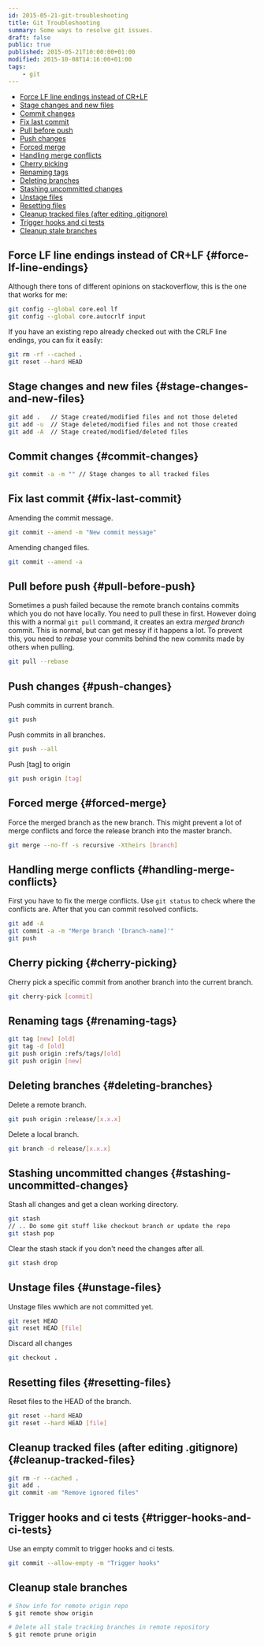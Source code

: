 ```yaml
---
id: 2015-05-21-git-troubleshooting
title: Git Troubleshooting
summary: Some ways to resolve git issues.
draft: false
public: true
published: 2015-05-21T10:00:00+01:00
modified: 2015-10-08T14:16:00+01:00
tags:
    - git
---
```


* [Force LF line endings instead of CR+LF](#force-lf-line-endings)
* [Stage changes and new files](#stage-changes-and-new-files)
* [Commit changes](#commit-changes)
* [Fix last commit](#fix-last-commit)
* [Pull before push](#pull-before-push)
* [Push changes](#push-changes)
* [Forced merge](#forced-merge)
* [Handling merge conflicts](#handling-merge-conflicts)
* [Cherry picking](#cherry-picking)
* [Renaming tags](#renaming-tags)
* [Deleting branches](#deleting-branches)
* [Stashing uncommitted changes](#stashing-uncommitted-changes)
* [Unstage files](#unstage-files)
* [Resetting files](#resetting-files)
* [Cleanup tracked files (after editing .gitignore)](#cleanup-tracked-files)
* [Trigger hooks and ci tests](#trigger-hooks-and-ci-tests)
* [Cleanup stale branches](#cleanup-stale-branches)

## Force LF line endings instead of CR+LF {#force-lf-line-endings}

Although there tons of different opinions on stackoverflow, this is the one that works for me:

```bash
git config --global core.eol lf
git config --global core.autocrlf input
```

If you have an existing repo already checked out with the CRLF line endings, you can fix it easily:

```bash
git rm -rf --cached .
git reset --hard HEAD
```

## Stage changes and new files {#stage-changes-and-new-files}

```bash
git add .   // Stage created/modified files and not those deleted
git add -u  // Stage deleted/modified files and not those created
git add -A  // Stage created/modified/deleted files
```

## Commit changes {#commit-changes}

```bash
git commit -a -m "" // Stage changes to all tracked files
```

## Fix last commit {#fix-last-commit}

Amending the commit message.

```bash
git commit --amend -m "New commit message"
```

Amending changed files.

```bash
git commit --amend -a
```

## Pull before push {#pull-before-push}

Sometimes a push failed because the remote branch contains commits which you do not have locally. You need to pull these in first. However doing this with a normal `git pull` command, it creates an extra *merged branch* commit. This is normal, but can get messy if it happens a lot. To prevent this, you need to *rebase* your commits behind the new commits made by others when pulling.

```bash
git pull --rebase
```

## Push changes {#push-changes}

Push commits in current branch.

```bash
git push
```

Push commits in all branches.

```bash
git push --all
```

Push [tag] to origin

```bash
git push origin [tag]
```

## Forced merge {#forced-merge}

Force the merged branch as the new branch. This might prevent a lot of merge conflicts and force the release branch into the master branch.

```bash
git merge --no-ff -s recursive -Xtheirs [branch]
```

## Handling merge conflicts {#handling-merge-conflicts}

First you have to fix the merge conflicts. Use ``git status`` to check where the conflicts are. After that you can commit resolved conflicts.

```bash
git add -A
git commit -a -m "Merge branch '[branch-name]'"
git push
```

## Cherry picking {#cherry-picking}

Cherry pick a specific commit from another branch into the current branch.

```bash
git cherry-pick [commit]
```

## Renaming tags {#renaming-tags}

```bash
git tag [new] [old]
git tag -d [old]
git push origin :refs/tags/[old]
git push origin [new]
```

## Deleting branches {#deleting-branches}

Delete a remote branch.

```bash
git push origin :release/[x.x.x]
```

Delete a local branch.

```bash
git branch -d release/[x.x.x]
```

## Stashing uncommitted changes {#stashing-uncommitted-changes}

Stash all changes and get a clean working directory.

```bash
git stash
// .. Do some git stuff like checkout branch or update the repo
git stash pop
```

Clear the stash stack if you don't need the changes after all.

```bash
git stash drop
```

## Unstage files {#unstage-files}

Unstage files wwhich are not committed yet.

```bash
git reset HEAD
git reset HEAD [file]
```

Discard all changes

```bash
git checkout .
```

## Resetting files {#resetting-files}

Reset files to the HEAD of the branch.

```bash
git reset --hard HEAD
git reset --hard HEAD [file]
```

## Cleanup tracked files (after editing .gitignore) {#cleanup-tracked-files}

```bash
git rm -r --cached .
git add .
git commit -am "Remove ignored files"
```

## Trigger hooks and ci tests {#trigger-hooks-and-ci-tests}

Use an empty commit to trigger hooks and ci tests.

```bash
git commit --allow-empty -m "Trigger hooks"
```

## Cleanup stale branches

```bash
# Show info for remote origin repo
$ git remote show origin

# Delete all stale tracking branches in remote repository
$ git remote prune origin
```
